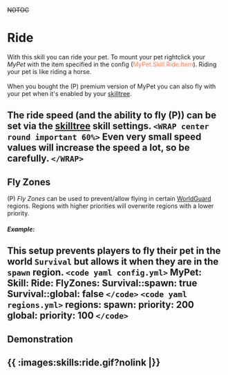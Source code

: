 ~~NOTOC~~
# Ride

With this skill you can ride your pet.
To mount your pet  rightclick your *MyPet* with the item specified in the config (<font color="Coral">MyPet.Skill.Ride.Item</font>).
Riding your pet is like riding a horse.
<br> <br>
When you bought the (P) premium version of MyPet you can also fly with your pet when it's enabled by your [skilltree](skilltrees).

The ride speed (and the ability to fly (P)) can be set via the [skilltree](skilltrees) skill settings.
`<WRAP center round important 60%>`
Even very small speed values will increase the speed a lot, so be carefully.
`</WRAP>`
----
## Fly Zones

(P) *Fly Zones* can be used to prevent/allow flying in certain [WorldGuard](http://dev.bukkit.org/bukkit-plugins/worldguard/) regions. Regions with higher priorities will overwrite regions with a lower priority.
##### Example:

This setup prevents players to fly their pet in the world `Survival` but allows it when they are in the `spawn` region.
`<code yaml config.yml>`
MyPet:
    Skill:
    Ride:
      FlyZones:
        Survival::spawn: true
        Survival::__global__: false
`</code>`
`<code yaml regions.yml>`
regions:
    spawn:
        priority: 200
    __global__:
        priority: 100
`</code>`
----
## Demonstration

{{ :images:skills:ride.gif?nolink |}}
----

